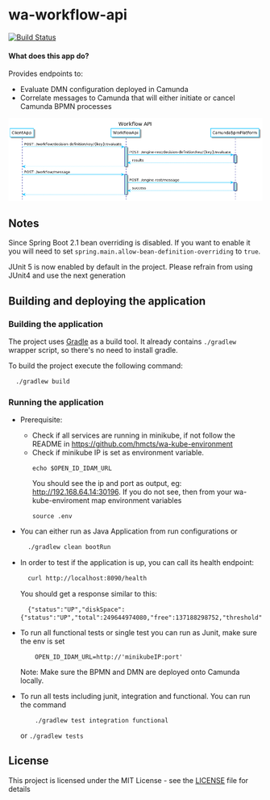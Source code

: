 # wa-workflow-api

[![Build Status](https://travis-ci.org/hmcts/wa-workflow-api.svg?branch=master)](https://travis-ci.org/hmcts/wa-workflow-api)

#### What does this app do?

Provides endpoints to:

- Evaluate DMN configuration deployed in Camunda
- Correlate messages to Camunda that will either initiate or cancel Camunda BPMN processes

<!--
    Sequence Diagram Source:
    http://www.plantuml.com/plantuml/uml/dP71Qjn038RFgwSOw7dnkJc4U7Sf509TIA1dnIDxXSSZLwE96qBUlKDJdDaKjYKws8D-wTClT9CCrV8KuCIUN2zY3_8J88qSPrISN3gXbuNZu4mpdIdq8rFio3t3fbMLPIz1r1s8vhlnQHSobNndeZjHJ_ggUjJnuRTqoptTSgH_gDYDWqgE_hNYK_lvi3zyWGriZgZ67SyOhMRKy-kQzwJbn4Rm0e3P13lZHpHo4c5-wt7xm1IjdUUpx7VHiG-oj3EVL-DKyBYRfsD0wqKdW7ksG6k7QuzV0LQgsrxNC7VbZj_kxgzSi_n9DfuwJYnnwwddo5QUpKXFpNFvl3JqY26Z4K1DAT2_dRonAGuSQQkKx7_nheIIPOtbbtAmz6vY6RakLUstlRwytKGfuV1X-sj_vI_bhgDqqPyhuMazUNtD6ue-J-4N
    See: https://plantuml.com/ docs for reference
-->

![workflow api](workflow-api.png)


## Notes

Since Spring Boot 2.1 bean overriding is disabled. If you want to enable it you will need to set `spring.main.allow-bean-definition-overriding` to `true`.

JUnit 5 is now enabled by default in the project. Please refrain from using JUnit4 and use the next generation

## Building and deploying the application

### Building the application

The project uses [Gradle](https://gradle.org) as a build tool. It already contains
`./gradlew` wrapper script, so there's no need to install gradle.

To build the project execute the following command:

```bash
  ./gradlew build
```

### Running the application

- Prerequisite:
    - Check if all services are running in minikube, if not follow the README in
    https://github.com/hmcts/wa-kube-environment
    - Check if minikube IP is set as environment variable.
        ```
        echo $OPEN_ID_IDAM_URL
        ```
        You should see the ip and port as output, eg: http://192.168.64.14:30196.
        If you do not see, then from your wa-kube-enviroment map environment variables
        ```
        source .env
        ```
- You can either run as Java Application from run configurations or
    ```bash
      ./gradlew clean bootRun
    ```
- In order to test if the application is up, you can call its health endpoint:

    ```bash
      curl http://localhost:8090/health
    ```

    You should get a response similar to this:

    ```
      {"status":"UP","diskSpace":{"status":"UP","total":249644974080,"free":137188298752,"threshold":10485760}}
    ```

- To run all functional tests or single test you can run as Junit, make sure the env is set
    ```
        OPEN_ID_IDAM_URL=http://'minikubeIP:port'
    ```
  Note: Make sure the BPMN and DMN are deployed onto Camunda locally.

 - To run all tests including junit, integration and functional. You can run the command
    ```
        ./gradlew test integration functional
    ```
   or
       ```
           ./gradlew tests
       ```
## License

This project is licensed under the MIT License - see the [LICENSE](LICENSE) file for details

